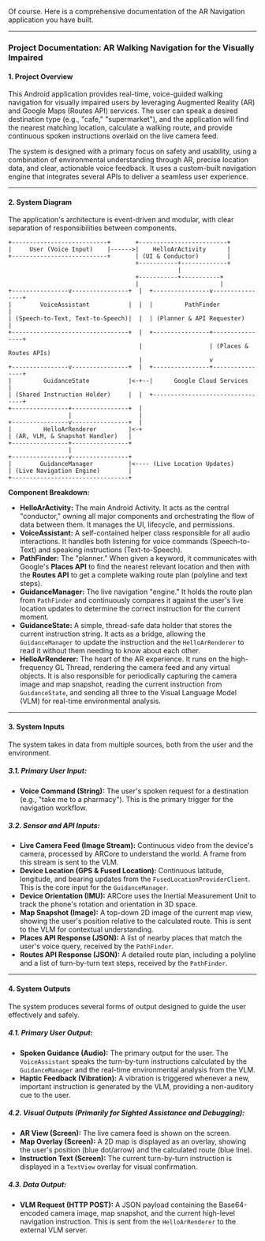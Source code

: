 Of course. Here is a comprehensive documentation of the AR Navigation application you have built.

---

### **Project Documentation: AR Walking Navigation for the Visually Impaired**

#### **1. Project Overview**

This Android application provides real-time, voice-guided walking navigation for visually impaired users by leveraging Augmented Reality (AR) and Google Maps (Routes API) services. The user can speak a desired destination type (e.g., "cafe," "supermarket"), and the application will find the nearest matching location, calculate a walking route, and provide continuous spoken instructions overlaid on the live camera feed.

The system is designed with a primary focus on safety and usability, using a combination of environmental understanding through AR, precise location data, and clear, actionable voice feedback. It uses a custom-built navigation engine that integrates several APIs to deliver a seamless user experience.

---

#### **2. System Diagram**

The application's architecture is event-driven and modular, with clear separation of responsibilities between components.

```
+---------------------------+       +-------------------------+
|     User (Voice Input)    |------>|    HelloArActivity      |
+---------------------------+       | (UI & Conductor)        |
                                    +-----------+-------------+
                                                |
                                    +-----------+-----------+
                                    |                       |
+----------------v----------------+  |  +----------------v----------------+
|        VoiceAssistant           |  |  |         PathFinder            |
| (Speech-to-Text, Text-to-Speech)|  |  | (Planner & API Requester)     |
+---------------------------------+  |  +----------------+----------------+
                                     |                   | (Places & Routes APIs)
                                     |                   v
+----------------v----------------+  |  +----------------+----------------+
|         GuidanceState           |<-+--|      Google Cloud Services      |
| (Shared Instruction Holder)     |  |  +---------------------------------+
+----------------+----------------+  |
                 |                   |
+----------------v----------------+  |
|         HelloArRenderer         |<-+
| (AR, VLM, & Snapshot Handler)   |
+----------------+----------------+
                 |
+----------------v----------------+
|        GuidanceManager          |<---- (Live Location Updates)
| (Live Navigation Engine)        |
+---------------------------------+

```

**Component Breakdown:**

*   **HelloArActivity:** The main Android Activity. It acts as the central "conductor," owning all major components and orchestrating the flow of data between them. It manages the UI, lifecycle, and permissions.
*   **VoiceAssistant:** A self-contained helper class responsible for all audio interactions. It handles both listening for voice commands (Speech-to-Text) and speaking instructions (Text-to-Speech).
*   **PathFinder:** The "planner." When given a keyword, it communicates with Google's **Places API** to find the nearest relevant location and then with the **Routes API** to get a complete walking route plan (polyline and text steps).
*   **GuidanceManager:** The live navigation "engine." It holds the route plan from `PathFinder` and continuously compares it against the user's live location updates to determine the correct instruction for the current moment.
*   **GuidanceState:** A simple, thread-safe data holder that stores the current instruction string. It acts as a bridge, allowing the `GuidanceManager` to update the instruction and the `HelloArRenderer` to read it without them needing to know about each other.
*   **HelloArRenderer:** The heart of the AR experience. It runs on the high-frequency GL Thread, rendering the camera feed and any virtual objects. It is also responsible for periodically capturing the camera image and map snapshot, reading the current instruction from `GuidanceState`, and sending all three to the Visual Language Model (VLM) for real-time environmental analysis.

---

#### **3. System Inputs**

The system takes in data from multiple sources, both from the user and the environment.

##### **3.1. Primary User Input:**
*   **Voice Command (String):** The user's spoken request for a destination (e.g., "take me to a pharmacy"). This is the primary trigger for the navigation workflow.

##### **3.2. Sensor and API Inputs:**
*   **Live Camera Feed (Image Stream):** Continuous video from the device's camera, processed by ARCore to understand the world. A frame from this stream is sent to the VLM.
*   **Device Location (GPS & Fused Location):** Continuous latitude, longitude, and bearing updates from the `FusedLocationProviderClient`. This is the core input for the `GuidanceManager`.
*   **Device Orientation (IMU):** ARCore uses the Inertial Measurement Unit to track the phone's rotation and orientation in 3D space.
*   **Map Snapshot (Image):** A top-down 2D image of the current map view, showing the user's position relative to the calculated route. This is sent to the VLM for contextual understanding.
*   **Places API Response (JSON):** A list of nearby places that match the user's voice query, received by the `PathFinder`.
*   **Routes API Response (JSON):** A detailed route plan, including a polyline and a list of turn-by-turn text steps, received by the `PathFinder`.

---

#### **4. System Outputs**

The system produces several forms of output designed to guide the user effectively and safely.

##### **4.1. Primary User Output:**
*   **Spoken Guidance (Audio):** The primary output for the user. The `VoiceAssistant` speaks the turn-by-turn instructions calculated by the `GuidanceManager` and the real-time environmental analysis from the VLM.
*   **Haptic Feedback (Vibration):** A vibration is triggered whenever a new, important instruction is generated by the VLM, providing a non-auditory cue to the user.

##### **4.2. Visual Outputs (Primarily for Sighted Assistance and Debugging):**
*   **AR View (Screen):** The live camera feed is shown on the screen.
*   **Map Overlay (Screen):** A 2D map is displayed as an overlay, showing the user's position (blue dot/arrow) and the calculated route (blue line).
*   **Instruction Text (Screen):** The current turn-by-turn instruction is displayed in a `TextView` overlay for visual confirmation.

##### **4.3. Data Output:**
*   **VLM Request (HTTP POST):** A JSON payload containing the Base64-encoded camera image, map snapshot, and the current high-level navigation instruction. This is sent from the `HelloArRenderer` to the external VLM server.